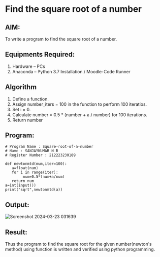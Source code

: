 # Find the square root of a number

## AIM:
To write a program to find the square root of a number.

## Equipments Required:
1. Hardware – PCs
2. Anaconda – Python 3.7 Installation / Moodle-Code Runner

## Algorithm
1. Define a function.
2. Assign number_iters = 100 in the function to perform 100 iteratios.
3. Set i = 0.
4. Calculate  number = 0.5 * (number + a / number) for 100 iterations.
5. Return number

## Program:
```
# Program Name : Square-root-of-a-number
# Name : SANJAYKUMAR N B
# Register Number : 212223230189

def newtonmtd(num,iter=100):
   a=float(num)
   for i in range(iter):
        num=0.5*(num+a/num)
   return num
a=int(input())
print("sqrt",newtonmtd(a))
```

## Output:
![Screenshot 2024-03-23 031639](https://github.com/sanjaykumar-nb/Square-root-of-a-number/assets/154039979/d5ff12df-b7b1-45f8-9128-25e977b6cb66)



## Result:
Thus the program to find the square root for the given number(newton's method) using function is written and verified using python programming.
